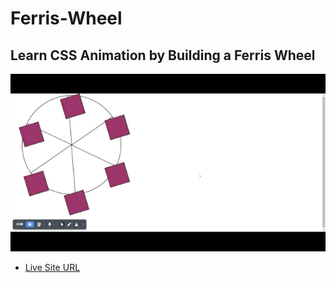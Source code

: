 # Ferris-Wheel
## Learn CSS Animation by Building a Ferris Wheel
![](ss.gif)
* [Live Site URL](https://idrisyigit.github.io/Ferris-Wheel/)